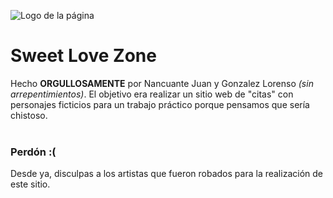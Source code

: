 ![Logo de la página](img/icons/heart-pulse.svg)
# Sweet Love Zone
Hecho **ORGULLOSAMENTE** por Nancuante Juan y Gonzalez Lorenso *(sin arrepentimientos)*. El objetivo era realizar un sitio web de "citas" con personajes ficticios para un trabajo práctico porque pensamos que sería chistoso.</br></br>

### Perdón :(
Desde ya, disculpas a los artistas que fueron robados para la realización de este sitio.